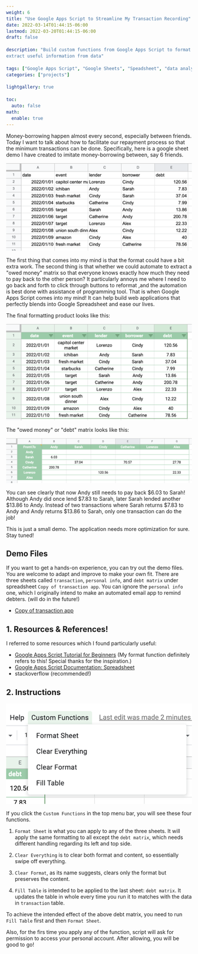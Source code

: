 ```yaml
---
weight: 6
title: "Use Google Apps Script to Streamline My Transaction Recording"
date: 2022-03-14T01:44:15-06:00
lastmod: 2022-03-20T01:44:15-06:00
draft: false

description: "Build custom functions from Google Apps Script to format my data entry form and
extract useful information from data"

tags: ["Google Apps Script", "Google Sheets", "Speadsheet", "data analysis"]
categories: ["projects"]

lightgallery: true

toc:
  auto: false
math:
  enable: true
---
```


<!--more-->

Money-borrowing happen almost every second, especially between friends. Today I want to talk about how to facilitate our repayment process so that the minimum transactions can be done. Specifically, here is a google sheet demo I have created to imitate money-borrowing between, say 6 friends. 

![<img src="raw_transaction.png" width="250"/>](raw_transaction.png "Raw Transaction Sheet")

The first thing that comes into my mind is that the format could have a bit extra work. The second thing is that whether we could automate to extract a "owed money" matrix so that everyone knows exactly how much they need to pay back to the other person? It particularly annoys me where I need to go back and forth to click through buttons to reformat ,and the automation is best done with assistance of programming tool. That is when Google Apps Script comes into my mind! It can help build web applications that perfectly blends into Google Spreadsheet and ease our lives. 

The final formatting product looks like this:

![<img src="formatted_transaction.png" width="250"/>](formatted_transaction.png "Formatted Transaction Sheet")

The "owed money" or "debt" matrix looks like this:

![<img src="debt_matrix.png" width="250"/>](debt_matrix.png "Debt Matrix")

You can see clearly that now Andy still needs to pay back \$6.03 to Sarah! Although Andy did once lend $7.83 to Sarah, later Sarah lended another \$13.86 to Andy. Instead of two transactions where Sarah returns \$7.83 to Andy and Andy returns \$13.86 to Sarah, only one transaction can do the job!

This is just a small demo. The application needs more optimization for sure. Stay tuned!

## Demo Files 

If you want to get a hands-on experience, you can try out the demo files. You are welcome to adapt and improve to make your own fit. There are three sheets called `transaction`, `personal info`, and `debt matrix` under spreadsheet `Copy of transaction app`. You can ignore the `personal info` one, which I originally intend to make an automated email app to remind debters. (will do in the future!)

* [Copy of transaction app](https://docs.google.com/spreadsheets/d/18AdsOHVXT0gokABQF0BHf5A-ryy_oxR1jGM0zk2w9SU/edit?usp=sharing)


## 1. Resources & References!

I referred to some resources which I found particularly useful:

* [Google Apps Script Tutorial for Beginners](https://www.youtube.com/watch?v=Nd3DV_heK2Q) (My format function definitely refers to this! Special thanks for the inspiration.)
* [Google Apps Script Documentation: Spreadsheet](https://developers.google.com/apps-script/reference/spreadsheet/spreadsheet-app)
* stackoverflow (recommended!)

## 2. Instructions

![<img src="show_dropdown.png" width="250"/>](show_dropdown.png "Dropdown functions")

If you click the `Custom Functions` in the top menu bar, you will see these four functions. 

1. `Format Sheet` is what you can apply to any of the three sheets. It will apply the same formatting to all except the `debt matrix`, which needs different handling regarding its left and top side. 

2. `Clear Everything` is to clear both format and content, so essentially swipe off everything. 

3. `Clear Format`, as its name suggests, clears only the format but preserves the content. 

4. `Fill Table` is intended to be applied to the last sheet: `debt matrix`. It updates the table in whole every time you run it to matches with the data in `transaction` table. 

To achieve the intended effect of the above debt matrix, you need to run `Fill Table` first and then `Format Sheet`. 

Also, for the firs time you apply any of the function, script will ask for permission to access your personal account. After allowing, you will be good to go!